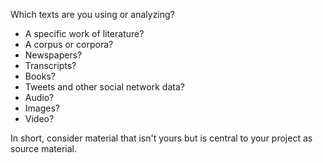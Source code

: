 Which texts are you using or analyzing?
* A specific work of literature?
* A corpus or corpora?
* Newspapers?
* Transcripts?
* Books?
* Tweets and other social network data?
* Audio?
* Images?
* Video?

In short, consider material that isn't yours but is central to your project as source material.
